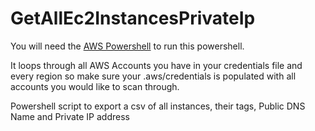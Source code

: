 # GetAllEc2InstancesPrivateIp

You will need the [AWS Powershell](https://aws.amazon.com/powershell/) to run this powershell. 

It loops through all AWS Accounts you have in your credentials file and every region so make sure your .aws/credentials is populated with all accounts you would like to scan through. 

Powershell script to export a csv of all instances, their tags, Public DNS Name and Private IP address

